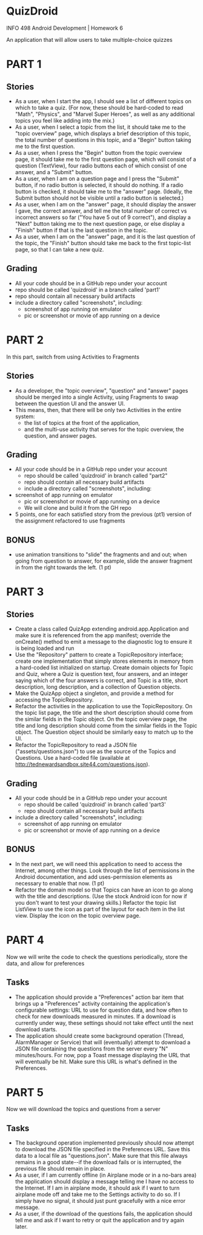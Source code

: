 # QuizDroid
INFO 498 Android Development | Homework 6

An application that will allow users to take multiple-choice quizzes

# PART 1
## Stories
* As a user, when I start the app, I should see a list of different topics on which to take a quiz. (For now, these should be hard-coded to read "Math", "Physics", and "Marvel Super Heroes", as well as any additional topics you feel like adding into the mix.)
* As a user, when I select a topic from the list, it should take me to the "topic overview" page, which displays a brief description of this topic, the total number of questions in this topic, and a "Begin" button taking me to the first question.
* As a user, when I press the "Begin" button from the topic overview page, it should take me to the first question page, which will consist of a question (TextView), four radio buttons each of which consist of one answer, and a "Submit" button.
* As a user, when I am on a question page and I press the "Submit" button, if no radio button is selected, it should do nothing. If a radio button is checked, it should take me to the "answer" page. (Ideally, the Submit button should not be visible until a radio button is selected.)
* As a user, when I am on the "answer" page, it should display the answer I gave, the correct answer, and tell me the total number of correct vs incorrect answers so far ("You have 5 out of 9 correct"), and display a "Next" button taking me to the next question page, or else display a "Finish" button if that is the last question in the topic.
* As a user, when I am on the "answer" page, and it is the last question of the topic, the "Finish" button should take me back to the first topic-list page, so that I can take a new quiz.

## Grading
* All your code should be in a GitHub repo under your account
* repo should be called 'quizdroid' in a branch called 'part1'
* repo should contain all necessary build artifacts
* include a directory called "screenshots", including:
    * screenshot of app running on emulator
    * pic or screenshot or movie of app running on a device

# PART 2
In this part, switch from using Activities to Fragments

## Stories
* As a developer, the "topic overview", "question" and "answer" pages should be merged into a single Activity, using Fragments to swap between the question UI and the answer UI.
* This means, then, that there will be only two Activities in the entire system:
    * the list of topics at the front of the application,
    * and the multi-use activity that serves for the topic overview, the question, and answer pages.

## Grading
* All your code should be in a GitHub repo under your account
    * repo should be called 'quizdroid' in branch called "part2"
    * repo should contain all necessary build artifacts
    * include a directory called "screenshots", including:
* screenshot of app running on emulator
    * pic or screenshot or movie of app running on a device
    * We will clone and build it from the GH repo
* 5 points, one for each satisfied story from the previous (pt1) version of the assignment refactored to use fragments

## BONUS
* use animation transitions to "slide" the fragments and and out; when going from question to answer, for example, slide the answer fragment in from the right towards the left. (1 pt)

# PART 3

## Stories
* Create a class called QuizApp extending android.app.Application and make sure it is referenced from the app manifest; override the onCreate() method to emit a message to the diagnostic log to ensure it is being loaded and run
* Use the "Repository" pattern to create a TopicRepository interface; create one implementation that simply stores elements in memory from a hard-coded list initialized on startup. Create domain objects for Topic and Quiz, where a Quiz is question text, four answers, and an integer saying which of the four answers is correct, and Topic is a title, short description, long description, and a collection of Question objects.
* Make the QuizApp object a singleton, and provide a method for accessing the TopicRepository.
* Refactor the activities in the application to use the TopicRepository. On the topic list page, the title and the short description should come from the similar fields in the Topic object. On the topic overview page, the title and long description should come from the similar fields in the Topic object. The Question object should be similarly easy to match up to the UI.
* Refactor the TopicRepository to read a JSON file ("assets/questions.json") to use as the source of the Topics and Questions. Use a hard-coded file (available at http://tednewardsandbox.site44.com/questions.json).

## Grading
* All your code should be in a GitHub repo under your account
    * repo should be called 'quizdroid' in branch called 'part3'
    * repo should contain all necessary build artifacts
* include a directory called "screenshots", including:
    * screenshot of app running on emulator
    * pic or screenshot or movie of app running on a device

## BONUS
* In the next part, we will need this application to need to access the Internet, among other things. Look through the list of permissions in the Android documentation, and add uses-permission elements as necessary to enable that now. (1 pt)
* Refactor the domain model so that Topics can have an icon to go along with the title and descriptions. (Use the stock Android icon for now if you don't want to test your drawing skills.) Refactor the topic list ListView to use the icon as part of the layout for each item in the list view. Display the icon on the topic overview page.

# PART 4

Now we will write the code to check the questions periodically, store the data, and allow for preferences

## Tasks
* The application should provide a "Preferences" action bar item that brings up a "Preferences" activity containing the application's configurable settings: URL to use for question data, and how often to check for new downloads measured in minutes. If a download is currently under way, these settings should not take effect until the next download starts.
* The application should create some background operation (Thread, AlarmManager or Service) that will (eventually) attempt to download a JSON file containing the questions from the server every "N" minutes/hours. For now, pop a Toast message displaying the URL that will eventually be hit. Make sure this URL is what's defined in the Preferences.

# PART 5

Now we will download the topics and questions from a server

## Tasks  
* The background operation implemented previously should now attempt to download the JSON file specified in the Preferences URL. Save this data to a local file as "questions.json". Make sure that this file always remains in a good state--if the download fails or is interrupted, the previous file should remain in place.
* As a user, if I am currently offline (in Airplane mode or in a no-bars area) the application should display a message telling me I have no access to the Internet. If I am in airplane mode, it should ask if I want to turn airplane mode off and take me to the Settings activity to do so. If I simply have no signal, it should just punt gracefully with a nice error message.
* As a user, if the download of the questions fails, the application should tell me and ask if I want to retry or quit the application and try again later.
